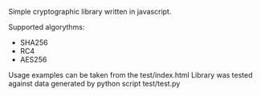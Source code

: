 Simple cryptographic library written in javascript.

Supported algorythms:

 * SHA256
 * RC4
 * AES256

Usage examples can be taken from the test/index.html
Library was tested against data generated by python script test/test.py
